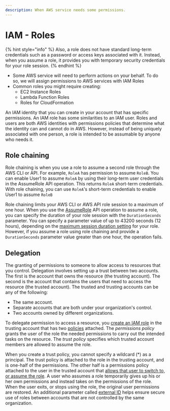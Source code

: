 ```yaml
---
description: When AWS service needs some permissions.
---
```


# IAM - Roles

{% hint style="info" %}
Also, a role does not have standard long-term credentials such as a password or access keys associated with it. Instead, when you assume a role, it provides you with temporary security credentials for your role session.
{% endhint %}

* Some AWS service will need to perform actions on your behalf. To do so, we will assign permissions to AWS services with IAM Roles
* Common roles you might require creating:&#x20;
  * EC2 Instance Roles&#x20;
  * Lambda Function Roles&#x20;
  * Roles for CloudFormation

An IAM identity that you can create in your account that has specific permissions. An IAM role has some similarities to an IAM user. Roles and users are both AWS identities with permissions policies that determine what the identity can and cannot do in AWS. However, instead of being uniquely associated with one person, a role is intended to be assumable by anyone who needs it.&#x20;

## Role chaining

Role chaining is when you use a role to assume a second role through the AWS CLI or API. For example, `RoleA` has permission to assume `RoleB`. You can enable User1 to assume `RoleA` by using their long-term user credentials in the AssumeRole API operation. This returns `RoleA` short-term credentials. With role chaining, you can use `RoleA`'s short-term credentials to enable User1 to assume `RoleB`

Role chaining limits your AWS CLI or AWS API role session to a maximum of one hour. When you use the [AssumeRole](https://docs.aws.amazon.com/STS/latest/APIReference/API\_AssumeRole.html) API operation to assume a role, you can specify the duration of your role session with the `DurationSeconds` parameter. You can specify a parameter value of up to 43200 seconds (12 hours), depending on the [maximum session duration setting](https://docs.aws.amazon.com/IAM/latest/UserGuide/id\_roles\_use.html#id\_roles\_use\_view-role-max-session) for your role. However, if you assume a role using role chaining and provide a `DurationSeconds` parameter value greater than one hour, the operation fails.

## Delegation

The granting of permissions to someone to allow access to resources that you control. Delegation involves setting up a trust between two accounts. The first is the account that owns the resource (the trusting account). The second is the account that contains the users that need to access the resource (the trusted account). The trusted and trusting accounts can be any of the following:

* The same account.
* Separate accounts that are both under your organization's control.
* Two accounts owned by different organizations.

To delegate permission to access a resource, you [create an IAM role](https://docs.aws.amazon.com/IAM/latest/UserGuide/id\_roles\_create\_for-user.html) in the trusting account that has two [policies](https://docs.aws.amazon.com/IAM/latest/UserGuide/id\_roles\_terms-and-concepts.html#term\_policy) attached. The _permissions policy_ grants the user of the role the needed permissions to carry out the intended tasks on the resource. The _trust policy_ specifies which trusted account members are allowed to assume the role.

When you create a trust policy, you cannot specify a wildcard (\*) as a principal. The trust policy is attached to the role in the trusting account, and is one-half of the permissions. The other half is a permissions policy attached to the user in the trusted account that [allows that user to switch to, or assume the role](https://docs.aws.amazon.com/IAM/latest/UserGuide/id\_roles\_use\_permissions-to-switch.html). A user who assumes a role temporarily gives up his or her own permissions and instead takes on the permissions of the role. When the user exits, or stops using the role, the original user permissions are restored. An additional parameter called [external ID](https://docs.aws.amazon.com/IAM/latest/UserGuide/id\_roles\_create\_for-user\_externalid.html) helps ensure secure use of roles between accounts that are not controlled by the same organization.

